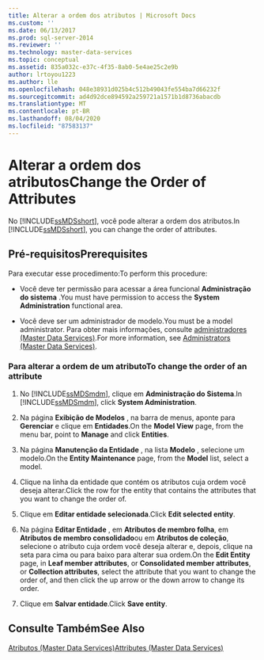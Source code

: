```yaml
---
title: Alterar a ordem dos atributos | Microsoft Docs
ms.custom: ''
ms.date: 06/13/2017
ms.prod: sql-server-2014
ms.reviewer: ''
ms.technology: master-data-services
ms.topic: conceptual
ms.assetid: 835a032c-e37c-4f35-8ab0-5e4ae25c2e9b
author: lrtoyou1223
ms.author: lle
ms.openlocfilehash: 048e38931d025b4c512b49043fe554ba7d66232f
ms.sourcegitcommit: ad4d92dce894592a259721a1571b1d8736abacdb
ms.translationtype: MT
ms.contentlocale: pt-BR
ms.lasthandoff: 08/04/2020
ms.locfileid: "87583137"
---
```

# <a name="change-the-order-of-attributes"></a><span data-ttu-id="4fc93-102">Alterar a ordem dos atributos</span><span class="sxs-lookup"><span data-stu-id="4fc93-102">Change the Order of Attributes</span></span>
  <span data-ttu-id="4fc93-103">No [!INCLUDE[ssMDSshort](../includes/ssmdsshort-md.md)], você pode alterar a ordem dos atributos.</span><span class="sxs-lookup"><span data-stu-id="4fc93-103">In [!INCLUDE[ssMDSshort](../includes/ssmdsshort-md.md)], you can change the order of attributes.</span></span>  
  
## <a name="prerequisites"></a><span data-ttu-id="4fc93-104">Pré-requisitos</span><span class="sxs-lookup"><span data-stu-id="4fc93-104">Prerequisites</span></span>  
 <span data-ttu-id="4fc93-105">Para executar esse procedimento:</span><span class="sxs-lookup"><span data-stu-id="4fc93-105">To perform this procedure:</span></span>  
  
-   <span data-ttu-id="4fc93-106">Você deve ter permissão para acessar a área funcional **Administração do sistema** .</span><span class="sxs-lookup"><span data-stu-id="4fc93-106">You must have permission to access the **System Administration** functional area.</span></span>  
  
-   <span data-ttu-id="4fc93-107">Você deve ser um administrador de modelo.</span><span class="sxs-lookup"><span data-stu-id="4fc93-107">You must be a model administrator.</span></span> <span data-ttu-id="4fc93-108">Para obter mais informações, consulte [administradores &#40;Master Data Services&#41;](administrators-master-data-services.md).</span><span class="sxs-lookup"><span data-stu-id="4fc93-108">For more information, see [Administrators &#40;Master Data Services&#41;](administrators-master-data-services.md).</span></span>  
  
### <a name="to-change-the-order-of-an-attribute"></a><span data-ttu-id="4fc93-109">Para alterar a ordem de um atributo</span><span class="sxs-lookup"><span data-stu-id="4fc93-109">To change the order of an attribute</span></span>  
  
1.  <span data-ttu-id="4fc93-110">No [!INCLUDE[ssMDSmdm](../includes/ssmdsmdm-md.md)], clique em **Administração do Sistema**.</span><span class="sxs-lookup"><span data-stu-id="4fc93-110">In [!INCLUDE[ssMDSmdm](../includes/ssmdsmdm-md.md)], click **System Administration**.</span></span>  
  
2.  <span data-ttu-id="4fc93-111">Na página **Exibição de Modelos** , na barra de menus, aponte para **Gerenciar** e clique em **Entidades**.</span><span class="sxs-lookup"><span data-stu-id="4fc93-111">On the **Model View** page, from the menu bar, point to **Manage** and click **Entities**.</span></span>  
  
3.  <span data-ttu-id="4fc93-112">Na página **Manutenção da Entidade** , na lista **Modelo** , selecione um modelo.</span><span class="sxs-lookup"><span data-stu-id="4fc93-112">On the **Entity Maintenance** page, from the **Model** list, select a model.</span></span>  
  
4.  <span data-ttu-id="4fc93-113">Clique na linha da entidade que contém os atributos cuja ordem você deseja alterar.</span><span class="sxs-lookup"><span data-stu-id="4fc93-113">Click the row for the entity that contains the attributes that you want to change the order of.</span></span>  
  
5.  <span data-ttu-id="4fc93-114">Clique em **Editar entidade selecionada**.</span><span class="sxs-lookup"><span data-stu-id="4fc93-114">Click **Edit selected entity**.</span></span>  
  
6.  <span data-ttu-id="4fc93-115">Na página **Editar Entidade** , em **Atributos de membro folha**, em **Atributos de membro consolidado**ou em **Atributos de coleção**, selecione o atributo cuja ordem você deseja alterar e, depois, clique na seta para cima ou para baixo para alterar sua ordem.</span><span class="sxs-lookup"><span data-stu-id="4fc93-115">On the **Edit Entity** page, in **Leaf member attributes**, or **Consolidated member attributes**, or **Collection attributes**, select the attribute that you want to change the order of, and then click the up arrow or the down arrow to change its order.</span></span>  
  
7.  <span data-ttu-id="4fc93-116">Clique em **Salvar entidade**.</span><span class="sxs-lookup"><span data-stu-id="4fc93-116">Click **Save entity**.</span></span>  
  
## <a name="see-also"></a><span data-ttu-id="4fc93-117">Consulte Também</span><span class="sxs-lookup"><span data-stu-id="4fc93-117">See Also</span></span>  
 [<span data-ttu-id="4fc93-118">Atributos &#40;Master Data Services&#41;</span><span class="sxs-lookup"><span data-stu-id="4fc93-118">Attributes &#40;Master Data Services&#41;</span></span>](../../2014/master-data-services/attributes-master-data-services.md)  
  
  
